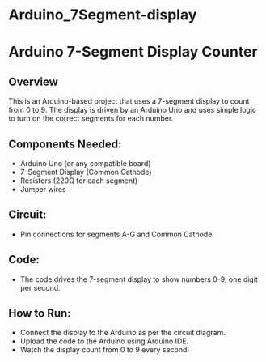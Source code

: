 # Arduino_7Segment-display
# Arduino 7-Segment Display Counter

## Overview
This is an Arduino-based project that uses a 7-segment display to count from 0 to 9. The display is driven by an Arduino Uno and uses simple logic to turn on the correct segments for each number.

## Components Needed:
- Arduino Uno (or any compatible board)
- 7-Segment Display (Common Cathode)
- Resistors (220Ω for each segment)
- Jumper wires

## Circuit:
- Pin connections for segments A-G and Common Cathode.

## Code:
- The code drives the 7-segment display to show numbers 0-9, one digit per second.

## How to Run:
- Connect the display to the Arduino as per the circuit diagram.
- Upload the code to the Arduino using Arduino IDE.
- Watch the display count from 0 to 9 every second!
